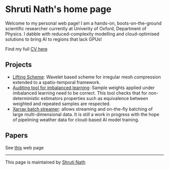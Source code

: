 # Shruti Nath's home page

Welcome to my personal web page! I am a hands-on, boots-on-the-ground scientific researcher currently at Univerity of Oxford, Department of Physics. I dabble with reduced-complexity modelling and cloud-optimised solutions to bring AI to regions that lack GPUs!

Find my full [CV here ](https://github.com/snath-xoc/Lifting)

## Projects

* [Lifting Scheme](https://github.com/snath-xoc/Lifting): Wavelet based scheme for irregular mesh compression extended to a spatio-temporal framework.
* [Auditing tool for imbalanced learning](https://github.com/snath-xoc/sample-weight-audit-nondet/tree/main): Sample weights applied under imbalanced learning need to be correct. This tool checks that for non-deterministic estimators properties such as equivalence between weighted and repeated samples are respected.
* [Xarray batch streamer](https://github.com/snath-xoc/xarray_loader/tree/master): allows streaming and on-the-fly batching of large multi-dimensional data. It is still a work in progress with the hope of pipelining weather data for cloud-based AI model training.

## Papers

See [this](papers.html) web page

---
This page is maintained by [Shruti Nath](shrutinath.xoc@gmail.com)



